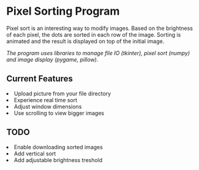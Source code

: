 <h1>Pixel Sorting Program</h1>

<p>Pixel sort is an interesting way to modify images. Based on the brightness of each pixel, the dots are sorted in each row of the image. Sorting is animated and the result is displayed on top of the initial image.</p>

_The program uses libraries to manage file IO (tkinter), pixel sort (numpy) and image display (pygame, pillow)._

<h2>Current Features</h2>
<li>Upload picture from your file directory</li>
<li>Experience real time sort</li>
<li>Adjust window dimensions</li>
<li>Use scrolling to view bigger images</li>

<h2>TODO</h2>
<li>Enable downloading sorted images</li>
<li>Add vertical sort</li>
<li>Add adjustable brightness treshold</li>



